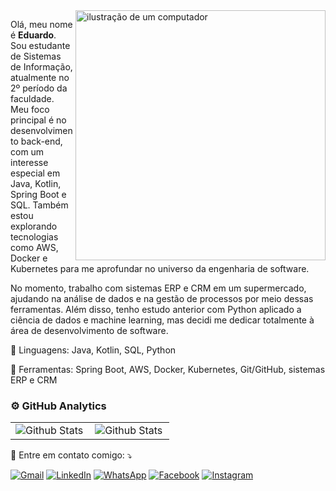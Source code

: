 <img src="https://raw.githubusercontent.com/MicaelliMedeiros/micaellimedeiros/master/image/computer-illustration.png" alt="ilustração de um computador" min-width="400px" max-width="400px" width="400px" align="right">

<p align="left"> 
  Olá, meu nome é <strong>Eduardo</strong>. Sou estudante de Sistemas de Informação, atualmente no 2º período da faculdade. Meu foco principal é no desenvolvimento back-end, com um interesse especial em Java, Kotlin, Spring Boot e SQL. Também estou explorando tecnologias como AWS, Docker e Kubernetes para me aprofundar no universo da engenharia de software.
</p>

<p align="left">
  No momento, trabalho com sistemas ERP e CRM em um supermercado, ajudando na análise de dados e na gestão de processos por meio dessas ferramentas. Além disso, tenho estudo anterior com Python aplicado a ciência de dados e machine learning, mas decidi me dedicar totalmente à área de desenvolvimento de software.
</p>

<p align="left">
  🦄 Linguagens: Java, Kotlin, SQL, Python
</p>

<p align="left">
  💼 Ferramentas: Spring Boot, AWS, Docker, Kubernetes, Git/GitHub, sistemas ERP e CRM
</p>

### ⚙️ GitHub Analytics

<table>
  <tr>
    <td>
      <img
        align="left"
        src="https://github-readme-stats.vercel.app/api?username=duduperal&theme=dark&hide_border=false&include_all_commits=true"
        alt="Github Stats"
      />
    </td>
    <td>
      <img
        align="left"
        src="https://github-readme-stats.vercel.app/api/top-langs/?username=duduperal&theme=dark&hide_border=false&include_all_commits=true&count_private=true&layout=compact"
        alt="Github Stats"
      />
    </td>
  </tr>
</table>
  💌 Entre em contato comigo: ⤵️
</p>

<p align="left">
  <a href="mailto:duduperal@gmail.com" title="Gmail">
    <img src="https://img.shields.io/badge/-Gmail-FF0000?style=flat-square&labelColor=FF0000&logo=gmail&logoColor=white&link=LINK-DO-SEU-GMAIL" alt="Gmail"/></a>
  <a href="https://www.linkedin.com/in/eduardoperal/" title="LinkedIn">
    <img src="https://img.shields.io/badge/-Linkedin-0e76a8?style=flat-square&logo=Linkedin&logoColor=white&link=LINK-DO-SEU-LINKEDIN" alt="LinkedIn"/></a>
  <a href="https://api.whatsapp.com/send/?phone=5534998845614&text&type=phone_number&app_absent=0" title="WhatsApp">
    <img src="https://img.shields.io/badge/-WhatsApp-25d366?style=flat-square&labelColor=25d366&logo=whatsapp&logoColor=white&link=API-DO-SEU-WHATSAPP" alt="WhatsApp"/></a>
  <a href="#" title="Facebook">
    <img src="https://img.shields.io/badge/-Facebook-3b5998?style=flat-square&labelColor=3b5998&logo=facebook&logoColor=white&link=LINK-DO-SEU-FACEBOOK" alt="Facebook"/></a>
  <a href="https://www.instagram.com/peralzin?igsh=MTB4ZnZlem1teThqMA%3D%3D&utm_source=qr" title="Instagram">
    <img src="https://img.shields.io/badge/-Instagram-DF0174?style=flat-square&labelColor=DF0174&logo=instagram&logoColor=white&link=LINK-DO-SEU-INSTAGRAM" alt="Instagram"/></a>
</p>
